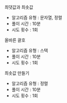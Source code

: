 최댓값과 최솟값
- 알고리즘 유형 : 문자열, 정렬
- 풀이 시간 : 10분
- 시도 횟수 : 1회

올바른 괄호
- 알고리즘 유형 : 스택
- 풀이 시간 : 10분
- 시도 횟수 : 1회

최솟값 만들기
- 알고리즘 유형 : 정렬
- 풀이 시간 : 10분
- 시도 횟수 : 1회
